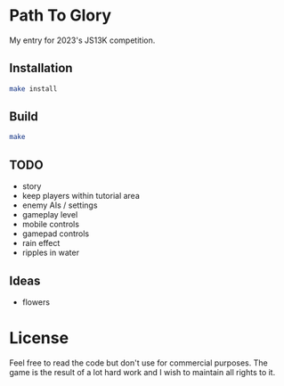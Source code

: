 # Path To Glory

My entry for 2023's JS13K competition.

## Installation

```sh
make install
```

## Build

```sh
make
```

## TODO

- story
- keep players within tutorial area
- enemy AIs / settings
- gameplay level
- mobile controls
- gamepad controls
- rain effect
- ripples in water

## Ideas

- flowers

# License

Feel free to read the code but don't use for commercial purposes. The game is the result of a lot hard work and I wish to maintain all rights to it.
